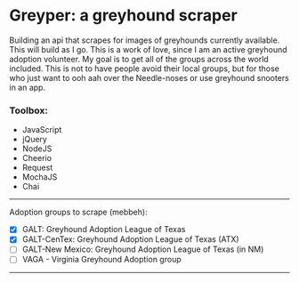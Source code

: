 # Greyper: a greyhound scraper

Building an api that scrapes for images of greyhounds currently available. This will build as I go. This is a work of love, since I am an active greyhound adoption volunteer. My goal is to get all of the groups across the world included. This is not to have people avoid their local groups, but for those who just want to ooh aah over the Needle-noses or use greyhound snooters in an app.

### Toolbox: 

- JavaScript
- jQuery
- NodeJS
- Cheerio
- Request
- MochaJS
- Chai

---
Adoption groups to scrape (mebbeh):

- [x] GALT: Greyhound Adoption League of Texas
- [x] GALT-CenTex: Greyhound Adoption League of Texas (ATX)
- [ ] GALT-New Mexico: Greyhound Adoption League of Texas (in NM)
- [ ] VAGA - Virginia Greyhound Adoption group

---



